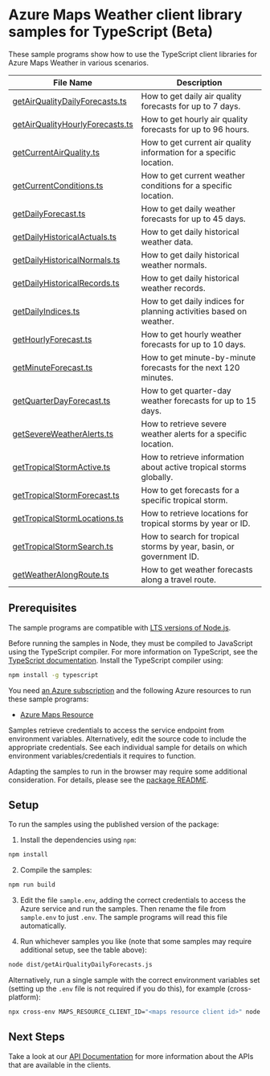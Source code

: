 # Azure Maps Weather client library samples for TypeScript (Beta)

These sample programs show how to use the TypeScript client libraries for Azure Maps Weather in various scenarios.

| **File Name**                                     | **Description**                                                    |
| ------------------------------------------------- | ------------------------------------------------------------------ |
| [getAirQualityDailyForecasts.ts][getairqualitydaily] | How to get daily air quality forecasts for up to 7 days.           |
| [getAirQualityHourlyForecasts.ts][getairqualityhourly] | How to get hourly air quality forecasts for up to 96 hours.        |
| [getCurrentAirQuality.ts][getcurrentairquality]    | How to get current air quality information for a specific location.|
| [getCurrentConditions.ts][getcurrentconditions]    | How to get current weather conditions for a specific location.     |
| [getDailyForecast.ts][getdailyforecast]            | How to get daily weather forecasts for up to 45 days.              |
| [getDailyHistoricalActuals.ts][getdailyhistoricalactuals] | How to get daily historical weather data.                          |
| [getDailyHistoricalNormals.ts][getdailyhistoricalnormals] | How to get daily historical weather normals.                       |
| [getDailyHistoricalRecords.ts][getdailyhistoricalrecords] | How to get daily historical weather records.                       |
| [getDailyIndices.ts][getdailyindices]              | How to get daily indices for planning activities based on weather. |
| [getHourlyForecast.ts][gethourlyforecast]          | How to get hourly weather forecasts for up to 10 days.             |
| [getMinuteForecast.ts][getminuteforecast]          | How to get minute-by-minute forecasts for the next 120 minutes.    |
| [getQuarterDayForecast.ts][getquarterdayforecast]  | How to get quarter-day weather forecasts for up to 15 days.        |
| [getSevereWeatherAlerts.ts][getsevereweatheralerts]| How to retrieve severe weather alerts for a specific location.     |
| [getTropicalStormActive.ts][gettropicalstormactive]| How to retrieve information about active tropical storms globally. |
| [getTropicalStormForecast.ts][gettropicalstormforecast] | How to get forecasts for a specific tropical storm.               |
| [getTropicalStormLocations.ts][gettropicalstormlocations] | How to retrieve locations for tropical storms by year or ID.       |
| [getTropicalStormSearch.ts][gettropicalstormsearch] | How to search for tropical storms by year, basin, or government ID.|
| [getWeatherAlongRoute.ts][getweatheralongroute]    | How to get weather forecasts along a travel route.                 |

## Prerequisites

The sample programs are compatible with [LTS versions of Node.js](https://github.com/nodejs/release#release-schedule).

Before running the samples in Node, they must be compiled to JavaScript using the TypeScript compiler. For more information on TypeScript, see the [TypeScript documentation][typescript]. Install the TypeScript compiler using:

```bash
npm install -g typescript
```

You need [an Azure subscription][freesub] and the following Azure resources to run these sample programs:

- [Azure Maps Resource][createinstance_azuremapsresource]

Samples retrieve credentials to access the service endpoint from environment variables. Alternatively, edit the source code to include the appropriate credentials. See each individual sample for details on which environment variables/credentials it requires to function.

Adapting the samples to run in the browser may require some additional consideration. For details, please see the [package README][package].

## Setup

To run the samples using the published version of the package:

1. Install the dependencies using `npm`:

```bash
npm install
```

2. Compile the samples:

```bash
npm run build
```

3. Edit the file `sample.env`, adding the correct credentials to access the Azure service and run the samples. Then rename the file from `sample.env` to just `.env`. The sample programs will read this file automatically.

4. Run whichever samples you like (note that some samples may require additional setup, see the table above):

```bash
node dist/getAirQualityDailyForecasts.js
```

Alternatively, run a single sample with the correct environment variables set (setting up the `.env` file is not required if you do this), for example (cross-platform):

```bash
npx cross-env MAPS_RESOURCE_CLIENT_ID="<maps resource client id>" node dist/getAirQualityDailyForecasts.js
```

## Next Steps

Take a look at our [API Documentation][apiref] for more information about the APIs that are available in the clients.

[getairqualitydaily]: https://github.com/Azure/azure-sdk-for-js/blob/main/sdk/maps/maps-weather-rest/samples/v1-beta/typescript/src/getAirQualityDailyForecasts.ts
[getairqualityhourly]: https://github.com/Azure/azure-sdk-for-js/blob/main/sdk/maps/maps-weather-rest/samples/v1-beta/typescript/src/getAirQualityHourlyForecasts.ts
[getcurrentairquality]: https://github.com/Azure/azure-sdk-for-js/blob/main/sdk/maps/maps-weather-rest/samples/v1-beta/typescript/src/getCurrentAirQuality.ts
[getcurrentconditions]: https://github.com/Azure/azure-sdk-for-js/blob/main/sdk/maps/maps-weather-rest/samples/v1-beta/typescript/src/getCurrentConditions.ts
[getdailyforecast]: https://github.com/Azure/azure-sdk-for-js/blob/main/sdk/maps/maps-weather-rest/samples/v1-beta/typescript/src/getDailyForecast.ts
[getdailyhistoricalactuals]: https://github.com/Azure/azure-sdk-for-js/blob/main/sdk/maps/maps-weather-rest/samples/v1-beta/typescript/src/getDailyHistoricalActuals.ts
[getdailyhistoricalnormals]: https://github.com/Azure/azure-sdk-for-js/blob/main/sdk/maps/maps-weather-rest/samples/v1-beta/typescript/src/getDailyHistoricalNormals.ts
[getdailyhistoricalrecords]: https://github.com/Azure/azure-sdk-for-js/blob/main/sdk/maps/maps-weather-rest/samples/v1-beta/typescript/src/getDailyHistoricalRecords.ts
[getdailyindices]: https://github.com/Azure/azure-sdk-for-js/blob/main/sdk/maps/maps-weather-rest/samples/v1-beta/typescript/src/getDailyIndices.ts
[gethourlyforecast]: https://github.com/Azure/azure-sdk-for-js/blob/main/sdk/maps/maps-weather-rest/samples/v1-beta/typescript/src/getHourlyForecast.ts
[getminuteforecast]: https://github.com/Azure/azure-sdk-for-js/blob/main/sdk/maps/maps-weather-rest/samples/v1-beta/typescript/src/getMinuteForecast.ts
[getquarterdayforecast]: https://github.com/Azure/azure-sdk-for-js/blob/main/sdk/maps/maps-weather-rest/samples/v1-beta/typescript/src/getQuarterDayForecast.ts
[getsevereweatheralerts]: https://github.com/Azure/azure-sdk-for-js/blob/main/sdk/maps/maps-weather-rest/samples/v1-beta/typescript/src/getSevereWeatherAlerts.ts
[gettropicalstormactive]: https://github.com/Azure/azure-sdk-for-js/blob/main/sdk/maps/maps-weather-rest/samples/v1-beta/typescript/src/getTropicalStormActive.ts
[gettropicalstormforecast]: https://github.com/Azure/azure-sdk-for-js/blob/main/sdk/maps/maps-weather-rest/samples/v1-beta/typescript/src/getTropicalStormForecast.ts
[gettropicalstormlocations]: https://github.com/Azure/azure-sdk-for-js/blob/main/sdk/maps/maps-weather-rest/samples/v1-beta/typescript/src/getTropicalStormLocations.ts
[gettropicalstormsearch]: https://github.com/Azure/azure-sdk-for-js/blob/main/sdk/maps/maps-weather-rest/samples/v1-beta/typescript/src/getTropicalStormSearch.ts
[getweatheralongroute]: https://github.com/Azure/azure-sdk-for-js/blob/main/sdk/maps/maps-weather-rest/samples/v1-beta/typescript/src/getWeatherAlongRoute.ts
[apiref]: https://docs.microsoft.com/javascript/api/@azure-rest/maps-weather
[freesub]: https://azure.microsoft.com/free/
[createinstance_azuremapsresource]: https://docs.microsoft.com/azure/azure-maps/how-to-create-template
[package]: https://github.com/Azure/azure-sdk-for-js/tree/main/sdk/maps/maps-weather-rest/README.md
[typescript]: https://www.typescriptlang.org/docs